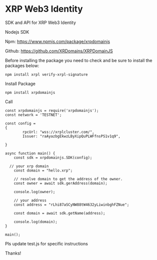 # XRP Web3 Identity
SDK and API for XRP Web3 Identity

Nodejs SDK

Npm: https://www.npmjs.com/package/xrpdomainjs

Github: https://github.com/XRDomains/XRPDomainJS

Before installing the package you need to check and be sure to install the packages below:

```
npm install xrpl verify-xrpl-signature
```

Install Package

```
npm install xrpdomainjs
```

Call 
```
const xrpdomainjs = require('xrpdomainjs');
const network = 'TESTNET';

const config = 
{
		rpcUrl: "wss://xrplcluster.com/",
		Issuer: "raAyazbgEkwzLByXipQuPLWFfnsPS1v1q9",
		
}

async function main() {
	const sdk = xrpdomainjs.SDK(config);	
	
  // your xrp domain
	const domain = "hello.xrp";
		
	// resolve domain to get the address of the owner.
	const owner = await sdk.gerAddress(domain);
	
	console.log(owner);
	
	// your address
	const address = "rLhi87aSCyNW88tW4632yLiwinbghFZNue";
	
	const domain = await sdk.getName(address);
	
	console.log(domain);
}

main();
```

Pls update test.js for specific instructions

Thanks!
